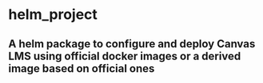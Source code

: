 # helm_project

## A helm package to configure and deploy Canvas LMS using official docker images or a derived image based on official ones
